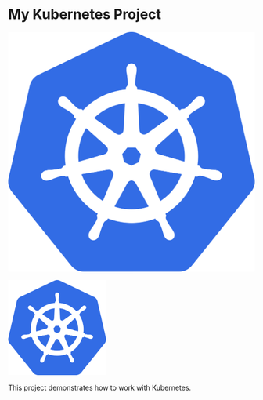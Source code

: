 # My Kubernetes Project

![Kubernetes Logo](https://raw.githubusercontent.com/kubernetes/kubernetes/master/logo/logo.png)

<img src="https://raw.githubusercontent.com/kubernetes/kubernetes/master/logo/logo.png" alt="Kubernetes Logo" width="200"/>


This project demonstrates how to work with Kubernetes.
